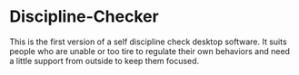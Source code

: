 # Discipline-Checker
This is the first version of a self discipline check desktop software. It suits people who are unable or too tire to regulate their own behaviors and need a little support from outside to keep them focused.
